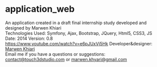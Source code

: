# application_web
An application created in a draft final internship study developed and designed by Marwen Khiari
<br>
Technologies Used: Symfony, Ajax, Bootstrap, JQuery, Html5, CSS3, JS
Date: 2014
Version: 0.8
<br>
<a href="https://www.youtube.com/watch?v=e6pJUxVj5Hk">https://www.youtube.com/watch?v=e6pJUxVj5Hk</a>
Developer&designer: <a href='https://www.facebook.com/marwen.khiari1' target="_blank">Marwen Khiari</a><br>
Email me if you have a questions or suggestions: contact@touch3dstudio.com or marwen.khyari@gmail.com
